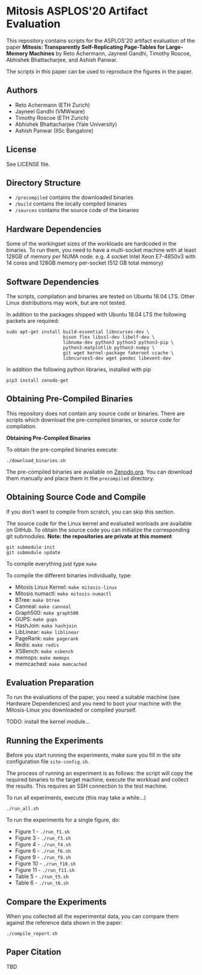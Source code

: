 Mitosis ASPLOS'20 Artifact Evaluation
=====================================

This repository contains scripts for the ASPLOS'20 artifact evaluation
of the paper **Mitosis: Transparently Self-Replicating Page-Tables 
for Large-Memory Machines** by Reto Achermann, Jayneel Gandhi, 
Timothy Roscoe, Abhishek Bhattacharjee, and Ashish Panwar.

The scripts in this paper can be used to reproduce the figures in the paper. 


Authors
-------
 
 * Reto Achermann (ETH Zurich)
 * Jayneel Gandhi (VMWware)
 * Timothy Roscoe (ETH Zurich)
 * Abhishek Bhattacharjee (Yale University)
 * Ashish Panwar (IISc Bangalore)


License
-------

See LICENSE file.


Directory Structure
-------------------

 * `/precompiled` contains the downloaded binaries
 * `/build` contains the locally compiled binaries
 * `/sources` contains the source code of the binaries


Hardware Dependencies
---------------------

Some of the workingset sizes of the workloads are hardcoded in the binaries.
To run them, you need to have a multi-socket machine with at least 128GB of 
memory *per* NUMA node. e.g. 4 socket Intel Xeon E7-4850v3 with 14 cores and 
128GB memory per-socket (512 GB total memory)


Software Dependencies
---------------------

The scripts, compilation and binaries are tested on Ubuntu 18.04 LTS. Other 
Linux distributions may work, but are not tested.

In addition to the packages shipped with Ubuntu 18.04 LTS the following 
packets are required:

```
sudo apt-get install build-essential libncurses-dev \
                     bison flex libssl-dev libelf-dev \
                     libnuma-dev python3 python3 python3-pip \
                     python3-matplotlib python3-numpy \
                     git wget kernel-package fakeroot ccache \
                     libncurses5-dev wget pandoc libevent-dev
```                       

In addition the following python libraries, installed with pip

```
pip3 install zenodo-get

```


Obtaining Pre-Compiled Binaries
-------------------------------

This repository does not contain any source code or binaries. There are scripts
which download the pre-compiled binaries, or source code for compilation.

**Obtaining Pre-Compiled Binaries**

To obtain the pre-compiled binaries execute:

```
./download_binaries.sh
```
The pre-compiled binaries are available on [Zenodo.org](https://zenodo.org/). 
You can download them manually and place them in the `precompiled` directory. 


Obtaining Source Code and Compile
---------------------------------

If you don't want to compile from scratch, you can skip this section.

The source code for the Linux kernel and evaluated worloads are available on 
GitHub. To obtain the source code you can initialize the corresponding git 
submodules. **Note: the repositories are private at this moment**

```
git submodule init
git submodule update
```

To compile everything just type `make`

To compile the different binaries individually, type:

 * Mitosis Linux Kernel:  `make mitosis-linux`
 * Mitosis numactl: `make mitosis-numactl`
 * BTree: `make btree`
 * Canneal: `make canneal`
 * Graph500: `make graph500`
 * GUPS: `make gups`
 * HashJoin: `make hashjoin`
 * LibLinear: `make liblinear`
 * PageRank: `make pagerank`
 * Redis: `make redis`
 * XSBench: `make xsbench`
 * memops: `make memops`
 * memcached: `make memcached`


Evaluation Preparation
----------------------

To run the evaluations of the paper, you need a suitable machine (see Hardware 
Dependencies) and you need to boot your machine with the Mitosis-Linux you
downloaded or compiled yourself. 

TODO: install the kernel module...


Running the Experiments
-----------------------

Before you start running the experiments, make sure you fill in the site
configuration file `site-config.sh`.

The process of running an experiment is as follows: the script will copy the
required binaries to the target machine, execute the workload and collect 
the results. This requires an SSH connection to the test machine.

To run all experiments, execute (this may take a while...)

```
./run_all.sh
```

To run the experiments for a single figure, do:

 * Figure 1 - `./run_f1.sh`
 * Figure 3 - `./run_f3.sh`
 * Figure 4 - `./run_f4.sh`
 * Figure 6 - `./run_f6.sh`
 * Figure 9 - `./run_f9.sh`
 * Figure 10 - `./run_f10.sh`
 * Figure 11 - `./run_f11.sh`
 * Table 5 - `./run_t5.sh`
 * Table 6 - `./run_t6.sh`


Compare the Experiments
-----------------------

When you collected all the experimental data, you can compare them against
the reference data shown in the paper:

```
./compile_report.sh
```


Paper Citation
--------------

TBD

